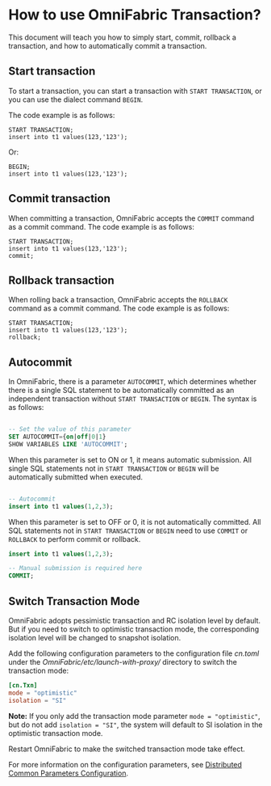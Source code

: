 # How to use OmniFabric Transaction?

This document will teach you how to simply start, commit, rollback a transaction, and how to automatically commit a transaction.

## Start transaction

To start a transaction, you can start a transaction with `START TRANSACTION`, or you can use the dialect command `BEGIN`.

The code example is as follows:

```
START TRANSACTION;
insert into t1 values(123,'123');
```

Or:

```
BEGIN;
insert into t1 values(123,'123');
```

## Commit transaction

When committing a transaction, OmniFabric accepts the `COMMIT` command as a commit command. The code example is as follows:

```
START TRANSACTION;
insert into t1 values(123,'123');
commit;
```

## Rollback transaction

When rolling back a transaction, OmniFabric accepts the `ROLLBACK` command as a commit command. The code example is as follows:

```
START TRANSACTION;
insert into t1 values(123,'123');
rollback;
```

## Autocommit

In OmniFabric, there is a parameter `AUTOCOMMIT`, which determines whether there is a single SQL statement to be automatically committed as an independent transaction without `START TRANSACTION` or `BEGIN`. The syntax is as follows:

```sql

-- Set the value of this parameter
SET AUTOCOMMIT={on|off|0|1}
SHOW VARIABLES LIKE 'AUTOCOMMIT';
```

When this parameter is set to ON or 1, it means automatic submission. All single SQL statements not in `START TRANSACTION` or `BEGIN` will be automatically submitted when executed.

```sql

-- Autocommit
insert into t1 values(1,2,3);
```

When this parameter is set to OFF or 0, it is not automatically committed. All SQL statements not in `START TRANSACTION` or `BEGIN` need to use `COMMIT` or `ROLLBACK` to perform commit or rollback.

```sql
insert into t1 values(1,2,3);

-- Manual submission is required here
COMMIT;
```

## Switch Transaction Mode

OmniFabric adopts pessimistic transaction and RC isolation level by default. But if you need to switch to optimistic transaction mode, the corresponding isolation level will be changed to snapshot isolation.

Add the following configuration parameters to the configuration file *cn.toml* under the *OmniFabric/etc/launch-with-proxy/* directory to switch the transaction mode:

```toml
[cn.Txn]
mode = "optimistic"
isolation = "SI"
```

__Note:__ If you only add the transaction mode parameter `mode = "optimistic"`, but do not add `isolation = "SI"`, the system will default to SI isolation in the optimistic transaction mode.

Restart OmniFabric to make the switched transaction mode take effect.

For more information on the configuration parameters, see [Distributed Common Parameters Configuration](../../../Reference/System-Parameters/distributed-configuration-settings.md).
